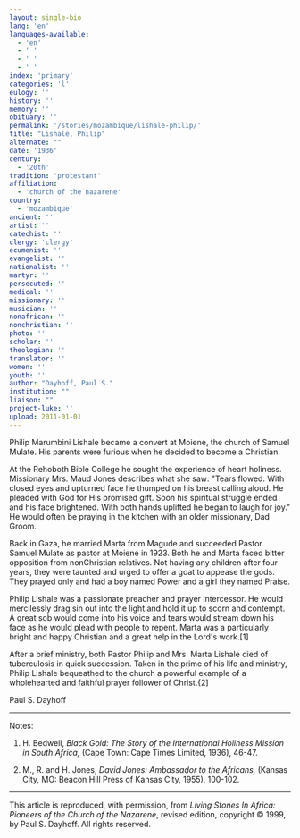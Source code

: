 ```yaml
---
layout: single-bio
lang: 'en'
languages-available:
  - 'en'
  - ' '
  - ' '
  - ' '
index: 'primary'
categories: 'l'
eulogy: ''
history: ''
memory: ''
obituary: ''
permalink: '/stories/mozambique/lishale-philip/'
title: "Lishale, Philip"
alternate: ""
date: '1936'
century:
  - '20th'
tradition: 'protestant'
affiliation:
  - 'church of the nazarene'
country:
  - 'mozambique'
ancient: ''
artist: ''
catechist: ''
clergy: 'clergy'
ecumenist: ''
evangelist: ''
nationalist: ''
martyr: ''
persecuted: ''
medical: ''
missionary: ''
musician: ''
nonafrican: ''
nonchristian: ''
photo: ''
scholar: ''
theologian: ''
translator: ''
women: ''
youth: ''
author: "Dayhoff, Paul S."
institution: ""
liaison: ""
project-luke: ''
upload: 2011-01-01
---
```




Philip Marumbini Lishale became a convert at Moiene, the church of Samuel Mulate.  His parents were furious when he decided to become a Christian.

At the Rehoboth Bible College he sought the experience of heart holiness.   Missionary Mrs. Maud Jones describes what she saw:  "Tears flowed.  With closed eyes and upturned face he thumped on his breast calling aloud.  He pleaded with God for His promised gift.  Soon his spiritual struggle ended and his face brightened.  With both hands uplifted he began to laugh for joy."  He would often be praying in the kitchen with an older missionary, Dad Groom.

Back in Gaza, he married Marta from Magude and succeeded Pastor Samuel Mulate as pastor at Moiene in 1923.  Both he and Marta faced bitter opposition from nonChristian relatives.  Not having any children after four years, they were taunted and urged to offer a goat to appease the gods.  They prayed only and had a boy named Power and a girl they named Praise.

Philip Lishale was a passionate preacher and prayer intercessor.  He would mercilessly drag sin out into the light and hold it up to scorn and contempt.  A great sob would come into his voice and tears would stream down his face as he would plead with people to repent.  Marta was a particularly bright and happy Christian and a great help in the Lord's work.[1]

After a brief ministry, both Pastor Philip and Mrs. Marta Lishale died of tuberculosis in quick succession.  Taken in the prime of his life and ministry, Philip Lishale bequeathed to the church a powerful example of a wholehearted and faithful prayer follower of Christ.{2]

Paul S. Dayhoff

---

Notes:

1. H. Bedwell, *Black Gold: The Story of the International Holiness Mission in South Africa,* (Cape Town: Cape Times Limited, 1936), 46-47.

2. M., R. and H. Jones, *David Jones: Ambassador to the Africans,* (Kansas City, MO: Beacon Hill Press of Kansas City, 1955), 100-102.

---

This article is reproduced, with permission, from *Living Stones In Africa: Pioneers of the Church of the Nazarene*, revised edition, copyright &copy; 1999, by Paul S. Dayhoff.  All rights reserved.
